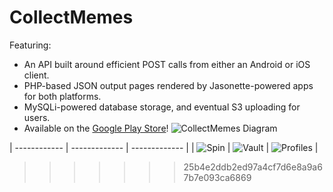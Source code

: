 # CollectMemes

Featuring:
* An API built around efficient POST calls from either an Android or iOS client.
* PHP-based JSON output pages rendered by Jasonette-powered apps for both platforms.
* MySQLi-powered database storage, and eventual S3 uploading for users.
* Available on the [Google Play Store](https://play.google.com/store/apps/details?id=com.collectmemes&pcampaignid=pcampaignidMKT-Other-global-all-co-prtnr-py-PartBadge-Mar2515-1)!
![CollectMemes Diagram](http://adambullard.com/CMBackend.png)

| ------------ | ------------- | ------------- |
| ![Spin](http://adambullard.com/images/cm/1.png)  |  ![Vault](http://adambullard.com/images/cm/2.png) |  ![Profiles](http://adambullard.com/images/cm/3.png) |

>>>>>>> 25b4e2ddb2ed97a4cf7d6e8a9a67b7e093ca6869
